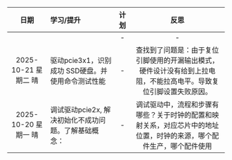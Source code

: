 |         日期         | 学习/提升                                            | 计划 |                             反思                             |
| :------------------: | :--------------------------------------------------- | :--: | :----------------------------------------------------------: |
|                      |                                                      |  -   |                              -                               |
| 2025-10-21 星期二 晴 | 驱动pcie3x1，识别成功 SSD硬盘。并使用命令测试性能    |  -   | 查找到了问题是：由于复位引脚使用的开漏输出模式，硬件设计没有给到上拉电阻，不能拉高电平。导致复位引脚设置失败原因。 |
| 2025-10-20 星期一 晴 | 调试驱动pcie2x, 解决初始化不成功问题。了解基础概念： |  -   | 调试驱动中，流程和步骤有哪些？关于时钟的配置和映射关系，对应芯片中的地址位置，时钟的来源，哪个配件生产，哪个配件使用 |



